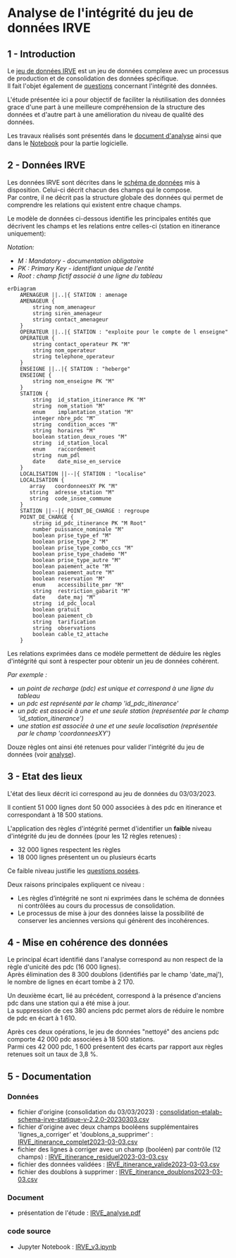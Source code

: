 # Analyse de l'intégrité du jeu de données IRVE

## 1 - Introduction
Le [jeu de données IRVE](https://doc.transport.data.gouv.fr/producteurs/infrastructures-de-recharge-de-vehicules-electriques-irve) est un jeu de données complexe avec un processus de production et de consolidation des données spécifique.     
Il fait l'objet également de [questions](https://www.data.gouv.fr/fr/datasets/5448d3e0c751df01f85d0572/#/discussions) concernant l'intégrité des données.    
    
L'étude présentée ici a pour objectif de faciliter la réutilisation des données grace d'une part à une meilleure compréhension de la structure des données et d'autre part à une amélioration du niveau de qualité des données.

Les travaux réalisés sont présentés dans le [document d'analyse](https://github.com/loco-philippe/Environmental-Sensing/blob/main/python/Validation/irve/Analyse/IRVE_analyse.pdf) ainsi que dans le [Notebook](https://github.com/loco-philippe/Environmental-Sensing/blob/version-1/python/Validation/irve/Analyse/IRVE-v3.ipynb) pour la partie logicielle.

## 2 - Données IRVE
Les données IRVE sont décrites dans le [schéma de données](https://schema.data.gouv.fr/etalab/schema-irve-statique/2.2.0/documentation.html) mis à disposition. Celui-ci décrit chacun des champs qui le compose.      
Par contre, il ne décrit pas la structure globale des données qui permet de comprendre les relations qui existent entre chaque champs.    
    
Le modèle de données ci-dessous identifie les principales entités que décrivent les champs et les relations entre celles-ci (station en itinerance uniquement):

*Notation:*
- *M : Mandatory - documentation obligatoire*
- *PK : Primary Key - identifiant unique de l'entité*
- *Root : champ fictif associé à une ligne du tableau*
```mermaid
erDiagram
    AMENAGEUR ||..|{ STATION : amenage
    AMENAGEUR {
        string nom_amenageur
        string siren_amenageur
        string contact_amenageur 
    }
    OPERATEUR ||..|{ STATION : "exploite pour le compte de l enseigne"
    OPERATEUR {
        string contact_operateur PK "M"
        string nom_operateur 
        string telephone_operateur 
    }
    ENSEIGNE ||..|{ STATION : "heberge"
    ENSEIGNE {
        string nom_enseigne PK "M" 
    }
    STATION {
        string  id_station_itinerance PK "M"
        string  nom_station "M"
        enum    implantation_station "M"
        integer nbre_pdc "M"
        string  condition_acces "M"
        string  horaires "M"
        boolean station_deux_roues "M"
        string  id_station_local
        enum    raccordement
        string  num_pdl
        date    date_mise_en_service 
    }
    LOCALISATION ||--|{ STATION : "localise"
    LOCALISATION {
       array   coordonneesXY PK "M"
       string  adresse_station "M"
       string  code_insee_commune 
    }
    STATION ||--|{ POINT_DE_CHARGE : regroupe
    POINT_DE_CHARGE {
        string id_pdc_itinerance PK "M Root"
        number puissance_nominale "M"
        boolean prise_type_ef "M"
        boolean prise_type_2 "M"
        boolean prise_type_combo_ccs "M"
        boolean prise_type_chademo "M"
        boolean prise_type_autre "M"
        boolean paiement_acte "M"
        boolean paiement_autre "M"
        boolean reservation "M"
        enum    accessibilite_pmr "M"
        string  restriction_gabarit "M"
        date    date_maj "M"
        string  id_pdc_local
        boolean gratuit
        boolean paiement_cb
        string  tarification
        string  observations
        boolean cable_t2_attache 
    }
```
Les relations exprimées dans ce modèle permettent de déduire les règles d'intégrité qui sont à respecter pour obtenir un jeu de données cohérent.    
    
*Par exemple :*
- *un point de recharge (pdc) est unique et correspond à une ligne du tableau*
- *un pdc est représenté par le champ 'id_pdc_itinerance'*
- *un pdc est associé à une et une seule station (représentée par le champ 'id_station_itinerance')*
- *une station est associée à une et une seule localisation (représentée par le champ 'coordonneesXY')*    
    
Douze règles ont ainsi été retenues pour valider l'intégrité du jeu de données (voir [analyse](https://github.com/loco-philippe/Environmental-Sensing/blob/main/python/Validation/irve/Analyse/IRVE_analyse.pdf)).

## 3 - Etat des lieux
L'état des lieux décrit ici correspond au jeu de données du 03/03/2023.    
    
Il contient 51 000 lignes dont 50 000 associées à des pdc en itinerance et correspondant à 18 500 stations.   
    
L'application des règles d'intégrité permet d'identifier un **faible** niveau d'intégrité du jeu de données (pour les 12 règles retenues) :
- 32 000 lignes respectent les règles
- 18 000 lignes présentent un ou plusieurs écarts
    
Ce faible niveau justifie les [questions posées](https://www.data.gouv.fr/fr/datasets/5448d3e0c751df01f85d0572/#/discussions).   
    
Deux raisons principales expliquent ce niveau :
- Les règles d’intégrité ne sont ni exprimées dans le schéma de données ni contrôlées au cours du processus de consolidation.
- Le processus de mise à jour des données laisse la possibilité de conserver les anciennes versions qui génèrent des incohérences.

## 4 - Mise en cohérence des données
Le principal écart identifié dans l'analyse correspond au non respect de la règle d'unicité des pdc (16 000 lignes).     
Après élimination des 8 300 doublons (identifiés par le champ 'date_maj'), le nombre de lignes en écart tombe à 2 170.    
    
Un deuxième écart, lié au précédent, correspond à la présence d'anciens pdc dans une station qui a été mise à jour.    
La suppression de ces 380 anciens pdc permet alors de réduire le nombre de pdc en écart à 1 610.    
    
Après ces deux opérations, le jeu de données "nettoyé" des anciens pdc comporte 42 000 pdc associées à 18 500 stations.     
Parmi ces 42 000 pdc, 1 600 présentent des écarts par rapport aux règles retenues soit un taux de 3,8 %.

## 5 - Documentation

### Données
- fichier d'origine (consolidation du 03/03/2023) : [consolidation-etalab-schema-irve-statique-v-2.2.0-20230303.csv](https://github.com/loco-philippe/Environmental-Sensing/blob/version-1/python/Validation/irve/Analyse/consolidation-etalab-schema-irve-statique-v-2.2.0-20230303.csv)
- fichier d'origine avec deux champs booléens supplémentaires 'lignes_a_corriger' et 'doublons_a_supprimer' : [IRVE_itinerance_complet2023-03-03.csv](https://github.com/loco-philippe/Environmental-Sensing/blob/version-1/python/Validation/irve/Analyse/IRVE_itinerance_complet2023-03-03.csv)
- fichier des lignes à corriger avec un champ (booléen) par contrôle (12 champs) : [IRVE_itinerance_residuel2023-03-03.csv](https://github.com/loco-philippe/Environmental-Sensing/blob/version-1/python/Validation/irve/Analyse/IRVE_itinerance_residuel2023-03-03.csv)
- fichier des données validées : [IRVE_itinerance_valide2023-03-03.csv](https://github.com/loco-philippe/Environmental-Sensing/blob/version-1/python/Validation/irve/Analyse/IRVE_itinerance_valide2023-03-03.csv)
- fichier des doublons à supprimer : [IRVE_itinerance_doublons2023-03-03.csv](https://github.com/loco-philippe/Environmental-Sensing/blob/version-1/python/Validation/irve/Analyse/IRVE_itinerance_doublons2023-03-03.csv)

### Document
- présentation de l'étude : [IRVE_analyse.pdf](https://github.com/loco-philippe/Environmental-Sensing/blob/version-1/python/Validation/irve/Analyse/IRVE_analyse.pdf)

### code source
- Jupyter Notebook : [IRVE_v3.ipynb](https://github.com/loco-philippe/Environmental-Sensing/blob/version-1/python/Validation/irve/Analyse/IRVE_v3.ipynb)
